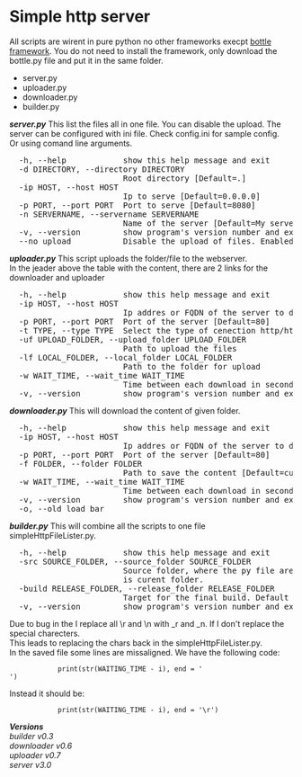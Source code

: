 # Simple http server
All scripts are wirent in pure python no other frameworks execpt [bottle framework](https://github.com/bottlepy/bottle).
You do not need to install the framework, only download the bottle.py file and put it in the same folder.
  
- server.py
- uploader.py
- downloader.py
- builder.py

***server.py***
This list the files all in one file. You can disable the upload.
The server can be configured with ini file. Check config.ini for sample config.  
Or using comand line arguments.  
  
<pre>
  -h, --help            show this help message and exit
  -d DIRECTORY, --directory DIRECTORY
                        Root directory [Default=.]
  -ip HOST, --host HOST
                        Ip to serve [Default=0.0.0.0]
  -p PORT, --port PORT  Port to serve [Default=8080]
  -n SERVERNAME, --servername SERVERNAME
                        Name of the server [Default=My serve]
  -v, --version         show program's version number and exit
  --no_upload           Disable the upload of files. Enabled bt deafult.
</pre>
***uploader.py***
This script uploads the folder/file to the webserver.  
In the jeader above the table with the content, there are 2 links for the downloader and uploader  
  
<pre>
  -h, --help            show this help message and exit
  -ip HOST, --host HOST
                        Ip addres or FQDN of the server to download
  -p PORT, --port PORT  Port of the server [Default=80]
  -t TYPE, --type TYPE  Select the type of cenection http/https [Default=http]
  -uf UPLOAD_FOLDER, --upload_folder UPLOAD_FOLDER
                        Path to upload the files
  -lf LOCAL_FOLDER, --local_folder LOCAL_FOLDER
                        Path to the folder for upload
  -w WAIT_TIME, --wait_time WAIT_TIME
                        Time between each download in seconds [Default=5]
  -v, --version         show program's version number and exit
</pre>
***downloader.py***
This will download the content of given folder.  
  
<pre>
  -h, --help            show this help message and exit
  -ip HOST, --host HOST
                        Ip addres or FQDN of the server to download
  -p PORT, --port PORT  Port of the server [Default=80]
  -f FOLDER, --folder FOLDER
                        Path to save the content [Default=current folder]
  -w WAIT_TIME, --wait_time WAIT_TIME
                        Time between each download in seconds [Default=5]
  -v, --version         show program's version number and exit
  -o, --old_load_bar
</pre>
***builder.py***
This will combine all the scripts to one file simpleHttpFileLister.py.  
  
<pre>
  -h, --help            show this help message and exit
  -src SOURCE_FOLDER, --source_folder SOURCE_FOLDER
                        Source folder, where the py file are stored. Default
                        is curent folder.
  -build RELEASE_FOLDER, --release_folder RELEASE_FOLDER
                        Target for the final build. Default is curent folder.
  -v, --version         show program's version number and exit
</pre>
Due to bug in the I replace all \r and \n with _r and _n. If I don't replace the special charecters.  
This leads to replacing the chars back in the simpleHttpFileLister.py.   
In the saved file some lines are missaligned. We have the following code:  
```
            print(str(WAITING_TIME - i), end = '
')
```
Instead it should be:
```
            print(str(WAITING_TIME - i), end = '\r')
```

***Versions***  
*builder v0.3*  
*downloader v0.6*  
*uploader v0.7*  
*server v3.0*  




